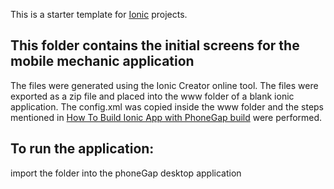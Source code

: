 This is a starter template for [Ionic](http://ionicframework.com/docs/) projects.

## This folder contains the initial screens for the mobile mechanic application
The files were generated using the Ionic Creator online tool.
The files were exported as a zip file and placed into the www folder of a blank ionic application.
The config.xml was copied inside the www folder and the steps mentioned in [How To Build Ionic App with PhoneGap build](http://pointdeveloper.com/how-to-build-ionic-app-with-phonegap-build/) were performed.

## To run the application:
import the folder into the phoneGap desktop application
